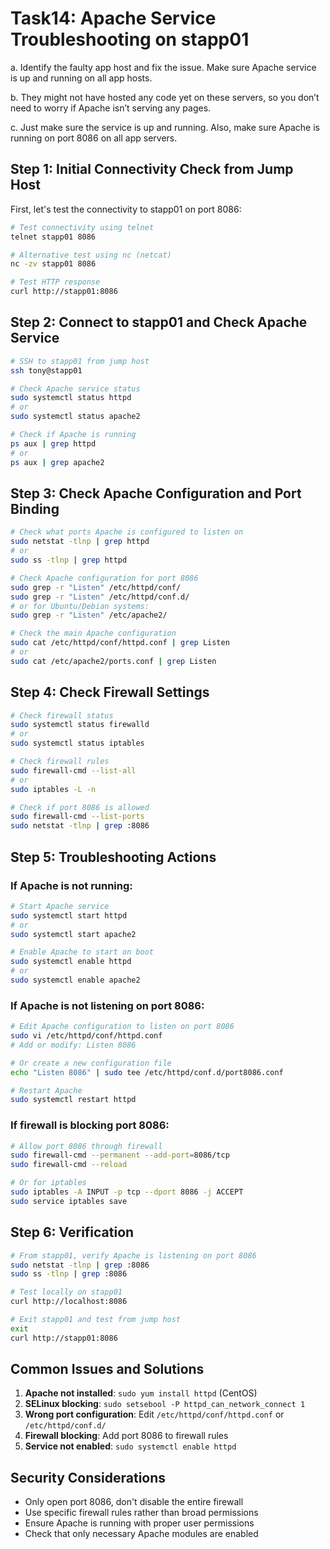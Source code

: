 # Task14: Apache Service Troubleshooting on stapp01

a. Identify the faulty app host and fix the issue. Make sure Apache service is up and running on all app hosts.

b. They might not have hosted any code yet on these servers, so you don’t need to worry if Apache isn’t serving any pages.

c. Just make sure the service is up and running. Also, make sure Apache is running on port 8086 on all app servers.

## Step 1: Initial Connectivity Check from Jump Host

First, let's test the connectivity to stapp01 on port 8086:

```bash
# Test connectivity using telnet
telnet stapp01 8086

# Alternative test using nc (netcat)
nc -zv stapp01 8086

# Test HTTP response
curl http://stapp01:8086
```

## Step 2: Connect to stapp01 and Check Apache Service

```bash
# SSH to stapp01 from jump host
ssh tony@stapp01

# Check Apache service status
sudo systemctl status httpd
# or
sudo systemctl status apache2

# Check if Apache is running
ps aux | grep httpd
# or
ps aux | grep apache2
```

## Step 3: Check Apache Configuration and Port Binding

```bash
# Check what ports Apache is configured to listen on
sudo netstat -tlnp | grep httpd
# or
sudo ss -tlnp | grep httpd

# Check Apache configuration for port 8086
sudo grep -r "Listen" /etc/httpd/conf/
sudo grep -r "Listen" /etc/httpd/conf.d/
# or for Ubuntu/Debian systems:
sudo grep -r "Listen" /etc/apache2/

# Check the main Apache configuration
sudo cat /etc/httpd/conf/httpd.conf | grep Listen
# or
sudo cat /etc/apache2/ports.conf | grep Listen
```

## Step 4: Check Firewall Settings

```bash
# Check firewall status
sudo systemctl status firewalld
# or
sudo systemctl status iptables

# Check firewall rules
sudo firewall-cmd --list-all
# or
sudo iptables -L -n

# Check if port 8086 is allowed
sudo firewall-cmd --list-ports
sudo netstat -tlnp | grep :8086
```

## Step 5: Troubleshooting Actions

### If Apache is not running:
```bash
# Start Apache service
sudo systemctl start httpd
# or
sudo systemctl start apache2

# Enable Apache to start on boot
sudo systemctl enable httpd
# or
sudo systemctl enable apache2
```

### If Apache is not listening on port 8086:
```bash
# Edit Apache configuration to listen on port 8086
sudo vi /etc/httpd/conf/httpd.conf
# Add or modify: Listen 8086

# Or create a new configuration file
echo "Listen 8086" | sudo tee /etc/httpd/conf.d/port8086.conf

# Restart Apache
sudo systemctl restart httpd
```

### If firewall is blocking port 8086:
```bash
# Allow port 8086 through firewall
sudo firewall-cmd --permanent --add-port=8086/tcp
sudo firewall-cmd --reload

# Or for iptables
sudo iptables -A INPUT -p tcp --dport 8086 -j ACCEPT
sudo service iptables save
```

## Step 6: Verification

```bash
# From stapp01, verify Apache is listening on port 8086
sudo netstat -tlnp | grep :8086
sudo ss -tlnp | grep :8086

# Test locally on stapp01
curl http://localhost:8086

# Exit stapp01 and test from jump host
exit
curl http://stapp01:8086
```

## Common Issues and Solutions

1. **Apache not installed**: `sudo yum install httpd` (CentOS)
2. **SELinux blocking**: `sudo setsebool -P httpd_can_network_connect 1`
3. **Wrong port configuration**: Edit `/etc/httpd/conf/httpd.conf` or `/etc/httpd/conf.d/`
4. **Firewall blocking**: Add port 8086 to firewall rules
5. **Service not enabled**: `sudo systemctl enable httpd`

## Security Considerations

- Only open port 8086, don't disable the entire firewall
- Use specific firewall rules rather than broad permissions
- Ensure Apache is running with proper user permissions
- Check that only necessary Apache modules are enabled
